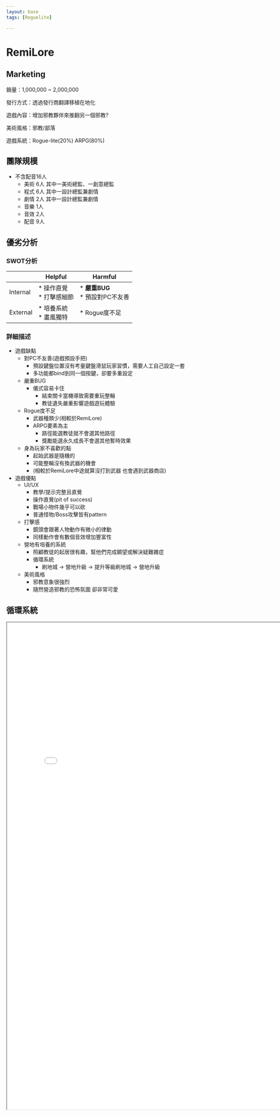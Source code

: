 ```yaml
---
layout: base
tags: [Roguelite]

---
```


# RemiLore

## Marketing

銷量：1,000,000 ~ 2,000,000

發行方式：透過發行商翻譯移植在地化

遊戲內容：增加邪教夥伴來推翻另一個邪教?

美術風格：邪教/部落

遊戲系統：Rogue-lite(20%) ARPG(80%)  

## 團隊規模
* 不含配音16人
  * 美術 6人 其中一美術總監、一創意總監  
  * 程式 6人 其中一設計總監兼劇情  
  * 劇情 2人 其中一設計總監兼劇情  
  * 音樂 1人  
  * 音效 2人  
  * 配音 9人  

## 優劣分析
### SWOT分析

||Helpful|Harmful|
|-|-|-|
|Internal|* 操作直覺<br> * 打擊感細節|* **嚴重BUG** <br>* 預設對PC不友善|
|External|* 培養系統<br> * 畫風獨特 |* Rogue度不足|

### 詳細描述
* 遊戲缺點
  * 對PC不友善(遊戲預設手把)
    * 預設鍵盤位置沒有考量鍵盤滑鼠玩家習慣，需要人工自己設定一套
    * 多功能都bind到同一個按鍵，卻要多重設定
  * 嚴重BUG
    * 儀式容易卡住
      * 結束關卡當機導致需要重玩整輪
      * 教徒遺失嚴重影響遊戲遊玩體驗
  * Rogue度不足
    * 武器種類少(相較於RemiLore)
    * ARPG要素為主
      * 路徑能選教徒就不會選其他路徑
      * 獎勵能選永久成長不會選其他暫時效果
  * 身為玩家不喜歡的點
    * 起始武器是隨機的
    * 可能整輪沒有換武器的機會
    * (相較於RemiLore中途就算沒打到武器 也會遇到武器商店)
* 遊戲優點
  * UI/UX
    * 教學/提示完整且直覺
    * 操作直覺(pit of success)
    * 戰場小物件幾乎可以砍
    * 普通怪物/Boss攻擊皆有pattern
  * 打擊感
    * 鏡頭會跟著人物動作有微小的律動
    * 同樣動作會有數個音效增加豐富性
  * 營地有培養的系統
    * 照顧教徒的起居很有趣，幫他們完成願望或解決疑難雜症
    * 循環系統
      * 刷地城 -> 營地升級 -> 提升等級刷地城 -> 營地升級
  * 美術風格
    * 邪教意象很強烈
    * 隨然營造邪教的恐怖氛圍 卻非常可愛



## 循環系統

<iframe class="my-iframe" width="800" height="1300" src="mechanism.html"></iframe> 

